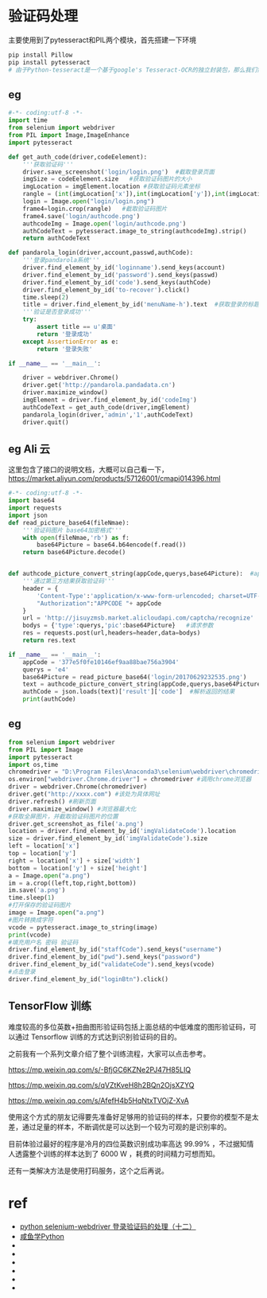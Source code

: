 # 验证码处理

主要使用到了pytesseract和PIL两个模块，首先搭建一下环境
```py
pip install Pillow
pip install pytesseract 
# 由于Python-tesseract是一个基于google's Tesseract-OCR的独立封装包，那么我们需要下载Tesseract-OCR进行安装，window下安装记住需要配置环境变量
```


## eg

```py
#-*- coding:utf-8 -*-
import time
from selenium import webdriver
from PIL import Image,ImageEnhance
import pytesseract

def get_auth_code(driver,codeEelement):
    '''获取验证码'''
    driver.save_screenshot('login/login.png')  #截取登录页面
    imgSize = codeEelement.size   #获取验证码图片的大小
    imgLocation = imgElement.location #获取验证码元素坐标
    rangle = (int(imgLocation['x']),int(imgLocation['y']),int(imgLocation['x'] + imgSize['width']),int(imgLocation['y']+imgSize['height']))  #计算验证码整体坐标
    login = Image.open("login/login.png")  
    frame4=login.crop(rangle)   #截取验证码图片
    frame4.save('login/authcode.png')
    authcodeImg = Image.open('login/authcode.png')
    authCodeText = pytesseract.image_to_string(authcodeImg).strip()
    return authCodeText

def pandarola_login(driver,account,passwd,authCode):
    '''登录pandarola系统'''
    driver.find_element_by_id('loginname').send_keys(account)
    driver.find_element_by_id('password').send_keys(passwd)
    driver.find_element_by_id('code').send_keys(authCode)
    driver.find_element_by_id('to-recover').click()
    time.sleep(2)
    title = driver.find_element_by_id('menuName-h').text  #获取登录的标题
    '''验证是否登录成功'''
    try:
        assert title == u'桌面'
        return '登录成功'
    except AssertionError as e:
        return '登录失败'

if __name__ == '__main__':

    driver = webdriver.Chrome()
    driver.get('http://pandarola.pandadata.cn')
    driver.maximize_window()
    imgElement = driver.find_element_by_id('codeImg')
    authCodeText = get_auth_code(driver,imgElement)
    pandarola_login(driver,'admin','1',authCodeText)
    driver.quit()
```






## eg Ali 云
这里包含了接口的说明文档，大概可以自己看一下，https://market.aliyun.com/products/57126001/cmapi014396.html

```py
#-*- coding:utf-8 -*-
import base64
import requests
import json
def read_picture_base64(fileNmae):
    '''验证码图片 base64加密格式'''
    with open(fileNmae,'rb') as f:
        base64Picture = base64.b64encode(f.read())
    return base64Picture.decode()


def authcode_picture_convert_string(appCode,querys,base64Picture):  #appCode 接口的认证key,querys 验证码类型
    '''通过第三方结果获取验证码'''
    header = {
        'Content-Type':'application/x-www-form-urlencoded; charset=UTF-8',   #根据API的要求，定义相对应的Content-Type
        "Authorization":"APPCODE "+ appCode
    }
    url = 'http://jisuyzmsb.market.alicloudapi.com/captcha/recognize'  #调用地址
    bodys = {'type':querys,'pic':base64Picture}   #请求参数
    res = requests.post(url,headers=header,data=bodys)
    return res.text

if __name__ == '__main__':
    appCode = '377e5f0fe10146ef9aa88bae756a3904'
    querys = 'e4'
    base64Picture = read_picture_base64('login/20170629232535.png')
    text = authcode_picture_convert_string(appCode,querys,base64Picture)
    authCode = json.loads(text)['result']['code']  #解析返回的结果
    print(authCode)
```





## eg

```py
from selenium import webdriver
from PIL import Image
import pytesseract
import os,time
chromedriver = "D:\Program Files\Anaconda3\selenium\webdriver\chromedriver.exe" #这里写本地的chromedriver 的所在路径
os.environ["webdriver.Chrome.driver"] = chromedriver #调用chrome浏览器
driver = webdriver.Chrome(chromedriver)
driver.get("http://xxxx.com") #该处为具体网址
driver.refresh() #刷新页面
driver.maximize_window() #浏览器最大化
#获取全屏图片，并截取验证码图片的位置
driver.get_screenshot_as_file('a.png')
location = driver.find_element_by_id('imgValidateCode').location
size = driver.find_element_by_id('imgValidateCode').size
left = location['x']
top = location['y']
right = location['x'] + size['width']
bottom = location['y'] + size['height']
a = Image.open("a.png")
im = a.crop((left,top,right,bottom))
im.save('a.png')
time.sleep(1)
#打开保存的验证码图片
image = Image.open("a.png")
#图片转换成字符
vcode = pytesseract.image_to_string(image)
print(vcode)
#填充用户名 密码 验证码
driver.find_element_by_id("staffCode").send_keys("username")
driver.find_element_by_id("pwd").send_keys("password")
driver.find_element_by_id("validateCode").send_keys(vcode)
#点击登录 
driver.find_element_by_id("loginBtn").click()
```



## TensorFlow 训练

难度较高的多位英数+扭曲图形验证码包括上面总结的中低难度的图形验证码，可以通过 Tensorflow 训练的方式达到识别验证码的目的。

之前我有一个系列文章介绍了整个训练流程，大家可以点击参考。

https://mp.weixin.qq.com/s/-BfjGC6KZNe2PJ47H85LIQ

https://mp.weixin.qq.com/s/qVZtKveH8h2BQn2OjsXZYQ

https://mp.weixin.qq.com/s/AfefH4b5HqNtxTVOjZ-XvA

使用这个方式的朋友记得要先准备好足够用的验证码的样本，只要你的模型不是太差，通过足量的样本，不断调优是可以达到一个较为可观的是识别率的。

目前体验过最好的程序是冷月的四位英数识别成功率高达 99.99% ，不过据知情人透露整个训练的样本达到了 6000 W ，耗费的时间精力可想而知。

还有一类解决方法是使用打码服务，这个之后再说。




# ref
* [python selenium-webdriver 登录验证码的处理（十二）](https://www.cnblogs.com/mengyu/p/7095673.html)
* [咸鱼学Python](http://xianyucoder.cn/2020/01/08/%E6%80%BB%E7%BB%93%E5%87%A0%E7%A7%8D%E9%AA%8C%E8%AF%81%E7%A0%81%E7%9A%84%E8%A7%A3%E5%86%B3%E6%96%B9%E6%A1%88/)
* []()
* []()
* []()
* []()
* []()
* []()

